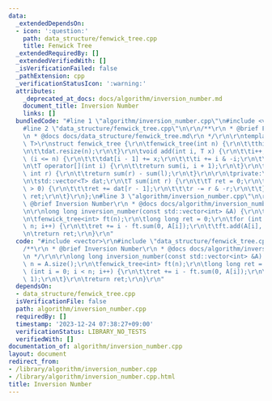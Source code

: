 ```yaml
---
data:
  _extendedDependsOn:
  - icon: ':question:'
    path: data_structure/fenwick_tree.cpp
    title: Fenwick Tree
  _extendedRequiredBy: []
  _extendedVerifiedWith: []
  _isVerificationFailed: false
  _pathExtension: cpp
  _verificationStatusIcon: ':warning:'
  attributes:
    _deprecated_at_docs: docs/algorithm/inversion_number.md
    document_title: Inversion Number
    links: []
  bundledCode: "#line 1 \"algorithm/inversion_number.cpp\"\n#include <vector>\r\n\
    #line 2 \"data_structure/fenwick_tree.cpp\"\n\r\n/**\r\n * @brief Fenwick Tree\r\
    \n * @docs docs/data_structure/fenwick_tree.md\r\n */\r\n\r\ntemplate <typename\
    \ T>\r\nstruct fenwick_tree {\r\n\tfenwick_tree(int n) {\r\n\t\tthis->n = n;\r\
    \n\t\tdat.resize(n);\r\n\t}\r\n\tvoid add(int i, T x) {\r\n\t\ti++;\r\n\t\twhile\
    \ (i <= n) {\r\n\t\t\tdat[i - 1] += x;\r\n\t\t\ti += i & -i;\r\n\t\t}\r\n\t}\r\
    \n\tT operator[](int i) {\r\n\t\treturn sum(i, i + 1);\r\n\t}\r\n\tT sum(int l,\
    \ int r) {\r\n\t\treturn sum(r) - sum(l);\r\n\t}\r\n\r\n\tprivate:\r\n\tint n;\r\
    \n\tstd::vector<T> dat;\r\n\tT sum(int r) {\r\n\t\tT ret = 0;\r\n\t\twhile (r\
    \ > 0) {\r\n\t\t\tret += dat[r - 1];\r\n\t\t\tr -= r & -r;\r\n\t\t}\r\n\t\treturn\
    \ ret;\r\n\t}\r\n};\n#line 3 \"algorithm/inversion_number.cpp\"\n\r\n/**\r\n *\
    \ @brief Inversion Number\r\n * @docs docs/algorithm/inversion_number.md\r\n */\r\
    \n\r\nlong long inversion_number(const std::vector<int> &A) {\r\n\tint n = A.size();\r\
    \n\tfenwick_tree<int> ft(n);\r\n\tlong long ret = 0;\r\n\tfor (int i = 0; i <\
    \ n; i++) {\r\n\t\tret += i - ft.sum(0, A[i]);\r\n\t\tft.add(A[i], 1);\r\n\t}\r\
    \n\treturn ret;\r\n}\r\n"
  code: "#include <vector>\r\n#include \"data_structure/fenwick_tree.cpp\"\r\n\r\n\
    /**\r\n * @brief Inversion Number\r\n * @docs docs/algorithm/inversion_number.md\r\
    \n */\r\n\r\nlong long inversion_number(const std::vector<int> &A) {\r\n\tint\
    \ n = A.size();\r\n\tfenwick_tree<int> ft(n);\r\n\tlong long ret = 0;\r\n\tfor\
    \ (int i = 0; i < n; i++) {\r\n\t\tret += i - ft.sum(0, A[i]);\r\n\t\tft.add(A[i],\
    \ 1);\r\n\t}\r\n\treturn ret;\r\n}\r\n"
  dependsOn:
  - data_structure/fenwick_tree.cpp
  isVerificationFile: false
  path: algorithm/inversion_number.cpp
  requiredBy: []
  timestamp: '2023-12-24 07:38:27+09:00'
  verificationStatus: LIBRARY_NO_TESTS
  verifiedWith: []
documentation_of: algorithm/inversion_number.cpp
layout: document
redirect_from:
- /library/algorithm/inversion_number.cpp
- /library/algorithm/inversion_number.cpp.html
title: Inversion Number
---
```

